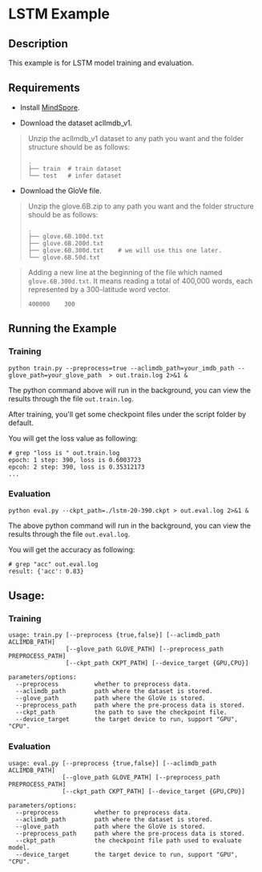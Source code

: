 # LSTM Example

## Description

This example is for LSTM model training and evaluation.

## Requirements

- Install [MindSpore](https://www.mindspore.cn/install/en).

- Download the dataset aclImdb_v1.

> Unzip the aclImdb_v1 dataset to any path you want and the folder structure should be as follows:
> ```
> .
> ├── train  # train dataset
> └── test   # infer dataset
> ```

- Download the GloVe file.

> Unzip the glove.6B.zip to any path you want and the folder structure should be as follows:
> ```
> .
> ├── glove.6B.100d.txt
> ├── glove.6B.200d.txt
> ├── glove.6B.300d.txt    # we will use this one later.
> └── glove.6B.50d.txt
> ```

> Adding a new line at the beginning of the file which named `glove.6B.300d.txt`. 
> It means reading a total of 400,000 words, each represented by a 300-latitude word vector.
> ```
> 400000    300
> ```

## Running the Example

### Training

```
python train.py --preprocess=true --aclimdb_path=your_imdb_path --glove_path=your_glove_path  > out.train.log 2>&1 & 
```
The python command above will run in the background, you can view the results through the file `out.train.log`.

After training, you'll get some checkpoint files under the script folder by default.

You will get the loss value as following:
```
# grep "loss is " out.train.log
epoch: 1 step: 390, loss is 0.6003723
epcoh: 2 step: 390, loss is 0.35312173
...
```

### Evaluation

```
python eval.py --ckpt_path=./lstm-20-390.ckpt > out.eval.log 2>&1 & 
```
The above python command will run in the background, you can view the results through the file `out.eval.log`.

You will get the accuracy as following:
```
# grep "acc" out.eval.log
result: {'acc': 0.83}
```

## Usage:

### Training
```
usage: train.py [--preprocess {true,false}] [--aclimdb_path ACLIMDB_PATH]
                [--glove_path GLOVE_PATH] [--preprocess_path PREPROCESS_PATH]
                [--ckpt_path CKPT_PATH] [--device_target {GPU,CPU}]

parameters/options:
  --preprocess          whether to preprocess data.
  --aclimdb_path        path where the dataset is stored.
  --glove_path          path where the GloVe is stored.
  --preprocess_path     path where the pre-process data is stored.
  --ckpt_path           the path to save the checkpoint file.
  --device_target       the target device to run, support "GPU", "CPU".
```

### Evaluation

```
usage: eval.py [--preprocess {true,false}] [--aclimdb_path ACLIMDB_PATH]
               [--glove_path GLOVE_PATH] [--preprocess_path PREPROCESS_PATH]
               [--ckpt_path CKPT_PATH] [--device_target {GPU,CPU}]

parameters/options:
  --preprocess          whether to preprocess data.
  --aclimdb_path        path where the dataset is stored.
  --glove_path          path where the GloVe is stored.
  --preprocess_path     path where the pre-process data is stored.
  --ckpt_path           the checkpoint file path used to evaluate model.
  --device_target       the target device to run, support "GPU", "CPU".
```
